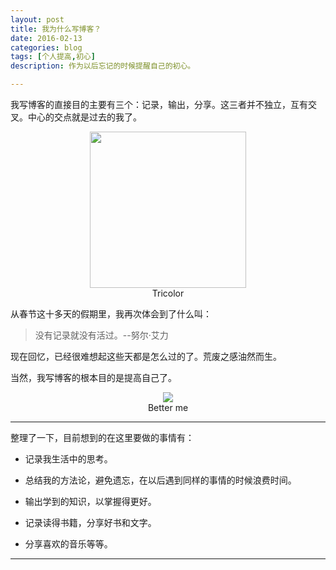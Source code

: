 ```yaml
---
layout: post
title: 我为什么写博客？
date: 2016-02-13
categories: blog
tags: [个人提高,初心]
description: 作为以后忘记的时候提醒自己的初心。

---
```


我写博客的直接目的主要有三个：记录，输出，分享。这三者并不独立，互有交叉。中心的交点就是过去的我了。

<center>
<img src="http://7xqvz5.com1.z0.glb.clouddn.com/image%2FTricolor.jpg" width=250/>
</center>
<center>Tricolor</center>


从春节这十多天的假期里，我再次体会到了什么叫：

>没有记录就没有活过。--努尔·艾力

现在回忆，已经很难想起这些天都是怎么过的了。荒废之感油然而生。

当然，我写博客的根本目的是提高自己了。


<center>
<img src="http://7xqvz5.com1.z0.glb.clouddn.com/image%2FBetter%20me.png"/>
</center>
<center>Better me</center>

---

整理了一下，目前想到的在这里要做的事情有：

- 记录我生活中的思考。

- 总结我的方法论，避免遗忘，在以后遇到同样的事情的时候浪费时间。

- 输出学到的知识，以掌握得更好。

- 记录读得书籍，分享好书和文字。

- 分享喜欢的音乐等等。

---










